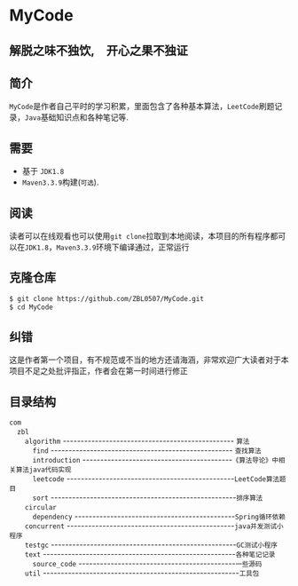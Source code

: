 # MyCode  
## 解脱之味不独饮,&emsp;开心之果不独证  
## 简介
`MyCode`是作者自己平时的学习积累，里面包含了各种基本算法，`LeetCode`刷题记录，`Java`基础知识点和各种笔记等.  
## 需要
* 基于 `JDK1.8`
* `Maven3.3.9`构建(`可选`). 
## 阅读    
读者可以在线观看也可以使用`git clone`拉取到本地阅读，本项目的所有程序都可以在`JDK1.8`，`Maven3.3.9`环境下编译通过，正常运行  
## 克隆仓库
```bash
$ git clone https://github.com/ZBL0507/MyCode.git
$ cd MyCode
```
## 纠错
这是作者第一个项目，有不规范或不当的地方还请海涵，非常欢迎广大读者对于本项目不足之处批评指正，作者会在第一时间进行修正   
## 目录结构   
`com`   
&emsp;`zbl`  
&emsp;&emsp;`algorithm` ------------------------------------------------ `算法`  
&emsp;&emsp;&emsp;`find`  --------------------------------------------------- `查找算法`  
&emsp;&emsp;&emsp;`introduction`  ------------------------------------------`《算法导论》中相关算法java代码实现`  
&emsp;&emsp;&emsp;`leetcode`  -----------------------------------------------`LeetCode算法题目`  
&emsp;&emsp;&emsp;`sort`  ----------------------------------------------------`排序算法`  
&emsp;&emsp;`circular`     
&emsp;&emsp;&emsp;`dependency`  ---------------------------------------------`Spring循环依赖`   
&emsp;&emsp;`concurrent`  -----------------------------------------------`java并发测试小程序`   
&emsp;&emsp;`testgc`  ----------------------------------------------------`GC测试小程序`    
&emsp;&emsp;`text`  ------------------------------------------------------`各种笔记记录`      
&emsp;&emsp;&emsp;`source_code`  --------------------------------------------`一些源码`      
&emsp;&emsp;`util`  -------------------------------------------------------`工具包`      

